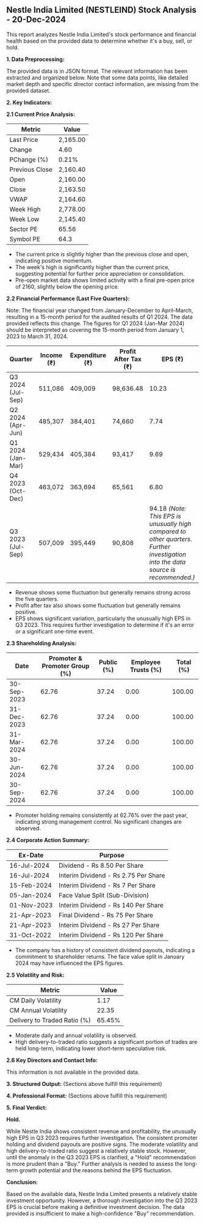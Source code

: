 ## Nestle India Limited (NESTLEIND) Stock Analysis - 20-Dec-2024

This report analyzes Nestle India Limited's stock performance and financial health based on the provided data to determine whether it's a buy, sell, or hold.

**1. Data Preprocessing:**

The provided data is in JSON format.  The relevant information has been extracted and organized below.  Note that some data points, like detailed market depth and specific director contact information, are missing from the provided dataset.

**2. Key Indicators:**

**2.1 Current Price Analysis:**

| Metric             | Value     |
|----------------------|------------|
| Last Price          | 2,165.00   |
| Change              | 4.60       |
| PChange (%)         | 0.21%      |
| Previous Close      | 2,160.40   |
| Open                | 2,160.00   |
| Close               | 2,163.50   |
| VWAP                | 2,164.60   |
| Week High           | 2,778.00   |
| Week Low            | 2,145.40   |
| Sector PE           | 65.56      |
| Symbol PE           | 64.3       |


* The current price is slightly higher than the previous close and open, indicating positive momentum.
* The week's high is significantly higher than the current price, suggesting potential for further price appreciation or consolidation.
* Pre-open market data shows limited activity with a final pre-open price of 2160, slightly below the opening price.


**2.2 Financial Performance (Last Five Quarters):**

Note: The financial year changed from January-December to April-March, resulting in a 15-month period for the audited results of Q1 2024.  The data provided reflects this change.  The figures for Q1 2024 (Jan-Mar 2024) should be interpreted as covering the 15-month period from January 1, 2023 to March 31, 2024.

| Quarter       | Income (₹)     | Expenditure (₹) | Profit After Tax (₹) | EPS (₹)  |
|---------------|-----------------|------------------|-----------------------|---------|
| Q3 2024 (Jul-Sep) | 511,086        | 409,009          | 98,636.48             | 10.23    |
| Q2 2024 (Apr-Jun) | 485,307        | 384,401          | 74,660                | 7.74     |
| Q1 2024 (Jan-Mar) | 529,434        | 405,384          | 93,417                | 9.69     |
| Q4 2023 (Oct-Dec) | 463,072        | 363,694          | 65,561                | 6.80     |
| Q3 2023 (Jul-Sep) | 507,009        | 395,449          | 90,808                | 94.18    *(Note: This EPS is unusually high compared to other quarters.  Further investigation into the data source is recommended.)* |


* Revenue shows some fluctuation but generally remains strong across the five quarters.
* Profit after tax also shows some fluctuation but generally remains positive.
* EPS shows significant variation, particularly the unusually high EPS in Q3 2023.  This requires further investigation to determine if it's an error or a significant one-time event.


**2.3 Shareholding Analysis:**

| Date         | Promoter & Promoter Group (%) | Public (%) | Employee Trusts (%) | Total (%) |
|--------------|-----------------------------|------------|--------------------|-----------|
| 30-Sep-2023  | 62.76                         | 37.24      | 0.00               | 100.00    |
| 31-Dec-2023  | 62.76                         | 37.24      | 0.00               | 100.00    |
| 31-Mar-2024  | 62.76                         | 37.24      | 0.00               | 100.00    |
| 30-Jun-2024  | 62.76                         | 37.24      | 0.00               | 100.00    |
| 30-Sep-2024  | 62.76                         | 37.24      | 0.00               | 100.00    |

* Promoter holding remains consistently at 62.76% over the past year, indicating strong management control.  No significant changes are observed.


**2.4 Corporate Action Summary:**

| Ex-Date     | Purpose                                      |
|-------------|----------------------------------------------|
| 16-Jul-2024  | Dividend - Rs 8.50 Per Share                 |
| 16-Jul-2024  | Interim Dividend - Rs 2.75 Per Share          |
| 15-Feb-2024  | Interim Dividend - Rs 7 Per Share             |
| 05-Jan-2024  | Face Value Split (Sub-Division)              |
| 01-Nov-2023  | Interim Dividend - Rs 140 Per Share           |
| 21-Apr-2023  | Final Dividend - Rs 75 Per Share             |
| 21-Apr-2023  | Interim Dividend - Rs 27 Per Share            |
| 31-Oct-2022  | Interim Dividend - Rs 120 Per Share           |

* The company has a history of consistent dividend payouts, indicating a commitment to shareholder returns.  The face value split in January 2024 may have influenced the EPS figures.


**2.5 Volatility and Risk:**

| Metric             | Value     |
|----------------------|------------|
| CM Daily Volatility  | 1.17      |
| CM Annual Volatility | 22.35     |
| Delivery to Traded Ratio (%) | 65.45%    |

* Moderate daily and annual volatility is observed.
* High delivery-to-traded ratio suggests a significant portion of trades are held long-term, indicating lower short-term speculative risk.


**2.6 Key Directors and Contact Info:**

This information is not available in the provided data.


**3. Structured Output:**  (Sections above fulfill this requirement)


**4. Professional Format:** (Sections above fulfill this requirement)


**5. Final Verdict:**

**Hold.**

While Nestle India shows consistent revenue and profitability, the unusually high EPS in Q3 2023 requires further investigation.  The consistent promoter holding and dividend payouts are positive signs.  The moderate volatility and high delivery-to-traded ratio suggest a relatively stable stock.  However, until the anomaly in the Q3 2023 EPS is clarified, a "Hold" recommendation is more prudent than a "Buy."  Further analysis is needed to assess the long-term growth potential and the reasons behind the EPS fluctuation.

**Conclusion:**

Based on the available data, Nestle India Limited presents a relatively stable investment opportunity.  However, a thorough investigation into the Q3 2023 EPS is crucial before making a definitive investment decision.  The data provided is insufficient to make a high-confidence "Buy" recommendation.
